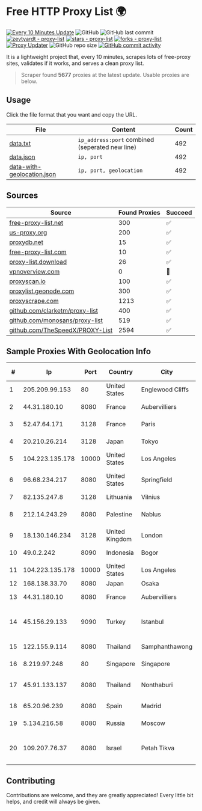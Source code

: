 
# Free HTTP Proxy List 🌍

[![Every 10 Minutes Update](https://github.com/mertguvencli/http-proxy-list/actions/workflows/main.yml/badge.svg?branch=main)](https://github.com/mertguvencli/http-proxy-list/actions/workflows/main.yml)
![GitHub](https://img.shields.io/github/license/mertguvencli/http-proxy-list)
![GitHub last commit](https://img.shields.io/github/last-commit/mertguvencli/http-proxy-list)
[![zevtyardt - proxy-list](https://img.shields.io/static/v1?label=zevtyardt&message=proxy-list&color=blue&logo=github)](https://github.com/zevtyardt/proxy-list "Go to GitHub repo")
[![stars - proxy-list](https://img.shields.io/github/stars/zevtyardt/proxy-list?style=social)](https://github.com/zevtyardt/proxy-list)
[![forks - proxy-list](https://img.shields.io/github/forks/zevtyardt/proxy-list?style=social)](https://github.com/zevtyardt/proxy-list)
[![Proxy Updater](https://github.com/zevtyardt/proxy-list/workflows/Proxy%20Updater/badge.svg)](https://github.com/zevtyardt/proxy-list/actions?query=workflow:"Proxy+Updater")
![GitHub repo size](https://img.shields.io/github/repo-size/zevtyardt/proxy-list)
[![GitHub commit activity](https://img.shields.io/github/commit-activity/m/zevtyardt/proxy-list?logo=commits)](https://github.com/zevtyardt/proxy-list/commits/main)

It is a lightweight project that, every 10 minutes, scrapes lots of free-proxy sites, validates if it works, and serves a clean proxy list.

> Scraper found **5677** proxies at the latest update. Usable proxies are below.

## Usage

Click the file format that you want and copy the URL.

|File|Content|Count|
|----|-------|-----|
|[data.txt](https://raw.githubusercontent.com/mertguvencli/http-proxy-list/main/proxy-list/data.txt)|`ip_address:port` combined (seperated new line)|492|
|[data.json](https://raw.githubusercontent.com/mertguvencli/http-proxy-list/main/proxy-list/data.json)|`ip, port`|492|
|[data-with-geolocation.json](https://raw.githubusercontent.com/mertguvencli/http-proxy-list/main/proxy-list/data-with-geolocation.json)|`ip, port, geolocation`|492|

## Sources

|Source|Found Proxies|Succeed|
|------|-------------|-------|
|[free-proxy-list.net](https://free-proxy-list.net)|300|✅|
|[us-proxy.org](https://www.us-proxy.org)|200|✅|
|[proxydb.net](http://proxydb.net)|15|✅|
|[free-proxy-list.com](https://free-proxy-list.com/?page=&port=&type%5B%5D=http&type%5B%5D=https&up_time=0&search=Search)|10|✅|
|[proxy-list.download](https://www.proxy-list.download/HTTP)|26|✅|
|[vpnoverview.com](https://vpnoverview.com/privacy/anonymous-browsing/free-proxy-servers)|0|🚫|
|[proxyscan.io](https://www.proxyscan.io)|100|✅|
|[proxylist.geonode.com](https://proxylist.geonode.com/api/proxy-list?limit=300&page=1&sort_by=lastChecked&sort_type=desc&protocols=http,https)|300|✅|
|[proxyscrape.com](https://api.proxyscrape.com/v2/?request=displayproxies&protocol=http&timeout=10000&country=all&ssl=all&anonymity=all)|1213|✅|
|[github.com/clarketm/proxy-list](https://raw.githubusercontent.com/clarketm/proxy-list/master/proxy-list-raw.txt)|400|✅|
|[github.com/monosans/proxy-list](https://raw.githubusercontent.com/monosans/proxy-list/main/proxies/http.txt)|519|✅|
|[github.com/TheSpeedX/PROXY-List](https://raw.githubusercontent.com/TheSpeedX/PROXY-List/master/http.txt)|2594|✅|


## Sample Proxies With Geolocation Info

|#|Ip|Port|Country|City|Internet Service Provider|
|-|--|----|-------|----|-------------------------|
|1|205.209.99.153|80|United States|Englewood Cliffs|Interserver, Inc|
|2|44.31.180.10|8080|France|Aubervilliers|Association Senaheberg|
|3|52.47.64.171|3128|France|Paris|Amazon Technologies Inc.|
|4|20.210.26.214|3128|Japan|Tokyo|Microsoft Corporation|
|5|104.223.135.178|10000|United States|Los Angeles|LayerHost|
|6|96.68.234.217|8080|United States|Springfield|Comcast Cable Communications, LLC|
|7|82.135.247.8|3128|Lithuania|Vilnius|Telia Lietuva|
|8|212.14.243.29|8080|Palestine|Nablus|PALTEL (Palestine Telecommunications Co.).|
|9|18.130.146.234|3128|United Kingdom|London|Amazon Technologies Inc.|
|10|49.0.2.242|8090|Indonesia|Bogor|PT Usaha Adi Sanggoro|
|11|104.223.135.178|10000|United States|Los Angeles|LayerHost|
|12|168.138.33.70|8080|Japan|Osaka|Oracle Corporation|
|13|44.31.180.10|8080|France|Aubervilliers|Association Senaheberg|
|14|45.156.29.133|9090|Turkey|Istanbul|Atlantis Telekomunikasyon Bilisim Hizmetleri San. Tic. Ltd|
|15|122.155.9.114|8080|Thailand|Samphanthawong|CAT Telecom Public Company Limited|
|16|8.219.97.248|80|Singapore|Singapore|Alibaba (US) Technology Co., Ltd.|
|17|45.91.133.137|8080|Thailand|Nonthaburi|Siamdata Communication Co., ltd.|
|18|65.20.96.239|8080|Spain|Madrid|The Constant Company|
|19|5.134.216.58|8080|Russia|Moscow|Wiland Network Russia|
|20|109.207.76.37|8080|Israel|Petah Tikva|O.M.C. COMPUTERS & COMMUNICATIONS LTD|



## Contributing

Contributions are welcome, and they are greatly appreciated! Every
little bit helps, and credit will always be given.

